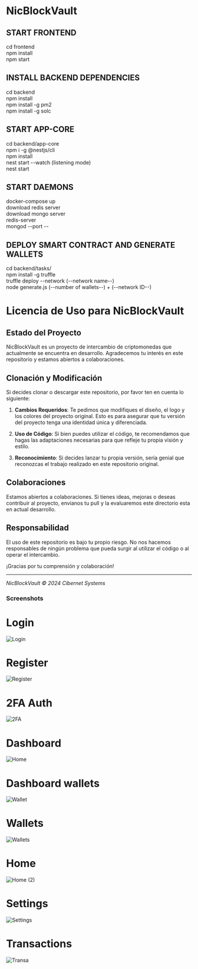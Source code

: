 # NicBlockVault

## START FRONTEND
cd frontend  
npm install  
npm start  

## INSTALL BACKEND DEPENDENCIES
cd backend  
npm install  
npm install -g pm2  
npm install -g solc  

## START APP-CORE
cd backend/app-core  
npm i -g @nestjs/cli  
npm install  
nest start --watch (listening mode)  
nest start  

## START DAEMONS
docker-compose up  
download redis server  
download mongo server  
redis-server  
mongod --port --  

## DEPLOY SMART CONTRACT AND GENERATE WALLETS
cd backend/tasks/  
npm install -g truffle  
truffle deploy --network (--network name--)  
node generate.js (--number of wallets--) + (--network ID--)  




# Licencia de Uso para NicBlockVault

## Estado del Proyecto
NicBlockVault es un proyecto de intercambio de criptomonedas que actualmente se encuentra en desarrollo. Agradecemos tu interés en este repositorio y estamos abiertos a colaboraciones.

## Clonación y Modificación
Si decides clonar o descargar este repositorio, por favor ten en cuenta lo siguiente:

1. **Cambios Requeridos**: Te pedimos que modifiques el diseño, el logo y los colores del proyecto original. Esto es para asegurar que tu versión del proyecto tenga una identidad única y diferenciada.

2. **Uso de Código**: Si bien puedes utilizar el código, te recomendamos que hagas las adaptaciones necesarias para que refleje tu propia visión y estilo.

3. **Reconocimiento**: Si decides lanzar tu propia versión, sería genial que reconozcas el trabajo realizado en este repositorio original.

## Colaboraciones
Estamos abiertos a colaboraciones. Si tienes ideas, mejoras o deseas contribuir al proyecto, envianos tu pull y la evaluaremos este directorio esta en actual desarrollo.

## Responsabilidad
El uso de este repositorio es bajo tu propio riesgo. No nos hacemos responsables de ningún problema que pueda surgir al utilizar el código o al operar el intercambio.

¡Gracias por tu comprensión y colaboración!

---

*NicBlockVault © 2024 Cibernet Systems*





### Screenshots
# Login
![Login](frontend/src/assets/screenshots/Login.png)

# Register
![Register](frontend/src/assets/screenshots/Register.png)

# 2FA Auth
![2FA](frontend/src/assets/screenshots/2FA.png)

 # Dashboard
![Home](frontend/src/assets/screenshots/Home.png)

# Dashboard wallets
![Wallet](frontend/src/assets/screenshots/Wallet.png)

# Wallets
![Wallets](frontend/src/assets/screenshots/Wallets.png)

# Home 
![Home (2)](frontend/src/assets/screenshots/Home%20(2).png)

# Settings
![Settings](frontend/src/assets/screenshots/Settings.png)

# Transactions
![Transa](frontend/src/assets/screenshots/Transa.png)


